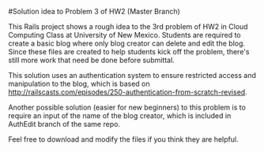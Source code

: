 #Solution idea to Problem 3 of HW2 (Master Branch)

This Rails project shows a rough idea to the 3rd problem of HW2 in Cloud Computing Class at University of New Mexico. Students are required to create a basic blog where only blog creator can delete and edit the blog. Since these files are created to help students kick off the problem, there's still more work that need be done before submittal.

This solution uses an authentication system to ensure restricted access and manipulation to the blog, which is based on http://railscasts.com/episodes/250-authentication-from-scratch-revised.

Another possible solution (easier for new beginners) to this problem is to require an input of the name of the blog creator, which is included in AuthEdit branch of the same repo.

Feel free to download and modify the files if you think they are helpful.

